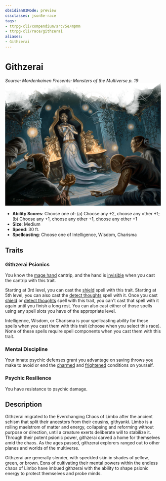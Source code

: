 ```yaml
---
obsidianUIMode: preview
cssclasses: json5e-race
tags:
- ttrpg-cli/compendium/src/5e/mpmm
- ttrpg-cli/race/githzerai
aliases:
- Githzerai
---
```

# Githzerai
*Source: Mordenkainen Presents: Monsters of the Multiverse p. 19*  
![](Інструменти%20ДМ/CLI/races/img/githzerai.webp#right)

- **Ability Scores**: Choose one of: (a) Choose any +2, choose any other +1; (b) Choose any +1, choose any other +1, choose any other +1
- **Size**: Medium
- **Speed**: 30 ft.
- **Spellcasting**: Choose one of Intelligence, Wisdom, Charisma

## Traits

### Githzerai Psionics

You know the [mage hand](Інструменти%20ДМ/CLI/spells/mage-hand-xphb.md) cantrip, and the hand is [invisible](Інструменти%20ДМ/CLI/rules/conditions.md#Invisible) when you cast the cantrip with this trait.

Starting at 3rd level, you can cast the [shield](Інструменти%20ДМ/CLI/spells/shield-xphb.md) spell with this trait. Starting at 5th level, you can also cast the [detect thoughts](Інструменти%20ДМ/CLI/spells/detect-thoughts-xphb.md) spell with it. Once you cast [shield](Інструменти%20ДМ/CLI/spells/shield-xphb.md) or [detect thoughts](Інструменти%20ДМ/CLI/spells/detect-thoughts-xphb.md) spell with this trait, you can't cast that spell with it again until you finish a long rest. You can also cast either of those spells using any spell slots you have of the appropriate level.

Intelligence, Wisdom, or Charisma is your spellcasting ability for these spells when you cast them with this trait (choose when you select this race). None of these spells require spell components when you cast them with this trait.

### Mental Discipline

Your innate psychic defenses grant you advantage on saving throws you make to avoid or end the [charmed](Інструменти%20ДМ/CLI/rules/conditions.md#Charmed) and [frightened](Інструменти%20ДМ/CLI/rules/conditions.md#Frightened) conditions on yourself.

### Psychic Resilience

You have resistance to psychic damage.

## Description

Githzerai migrated to the Everchanging Chaos of Limbo after the ancient schism that split their ancestors from their cousins, githyanki. Limbo is a roiling maelstrom of matter and energy, collapsing and reforming without purpose or direction, until a creature exerts deliberate will to stabilize it. Through their potent psionic power, githzerai carved a home for themselves amid the chaos. As the ages passed, githzerai explorers ranged out to other planes and worlds of the multiverse.

Githzerai are generally slender, with speckled skin in shades of yellow, green, or brown. Eons of cultivating their mental powers within the endless chaos of Limbo have imbued githzerai with the ability to shape psionic energy to protect themselves and probe minds.